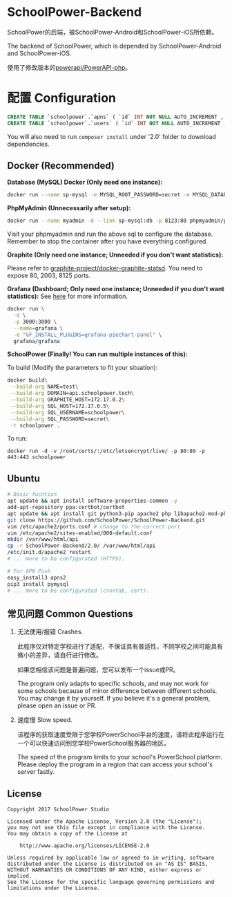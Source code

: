 # SchoolPower-Backend
SchoolPower的后端，被SchoolPower-Android和SchoolPower-iOS所依赖。

The backend of SchoolPower, which is depended by SchoolPower-Android and SchoolPower-iOS.

使用了修改版本的[powerapi/PowerAPI-php](https://github.com/powerapi/PowerAPI-php)。

# 配置 Configuration

```sql
CREATE TABLE `schoolpower`.`apns` ( `id` INT NOT NULL AUTO_INCREMENT , `token` TEXT NOT NULL , `username` TEXT NOT NULL , `password` TEXT NOT NULL , PRIMARY KEY (`id`)) ENGINE = InnoDB;
CREATE TABLE `schoolpower`.`users` ( `id` INT NOT NULL AUTO_INCREMENT , `username` TEXT NOT NULL , `avatar` TEXT NOT NULL , `remove_code` TEXT NOT NULL , `grade` MEDIUMTEXT NOT NULL , PRIMARY KEY (`id`), UNIQUE `username` (`username`(16))) ENGINE = InnoDB;
```

You will also need to run `composer install` under '2.0' folder to download dependencies.

## Docker (Recommended)

**Database (MySQL) Docker (Only need one instance):**
```bash
docker run --name sp-mysql -e MYSQL_ROOT_PASSWORD=secret -e MYSQL_DATABASE=schoolpower -p 3306:3306 -d mysql:5
```

**PhpMyAdmin (Unnecessarily after setup):**
```bash
docker run --name myadmin -d --link sp-mysql:db -p 8123:80 phpmyadmin/phpmyadmin
```
Visit your phpmyadmin and run the above sql to configure the database. Remember to stop the container after you have everything configured.

**Graphite (Only need one instance; Unneeded if you don't want statistics):**

Please refer to [graphite-project/docker-graphite-statsd](https://github.com/graphite-project/docker-graphite-statsd). You need to expose 80, 2003, 8125 ports.

**Grafana (Dashboard; Only need one instance; Unneeded if you don't want statistics):** See [here](http://docs.grafana.org/installation/docker/) for more information.
```bash
docker run \
  -d \
  -p 3000:3000 \
  --name=grafana \
  -e "GF_INSTALL_PLUGINS=grafana-piechart-panel" \
  grafana/grafana
```

**SchoolPower (Finally! You can run multiple instances of this):**

To build (Modify the parameters to fit your situation):
```bash
docker build\
 --build-arg NAME=test\
 --build-arg DOMAIN=api.schoolpower.tech\
 --build-arg GRAPHITE_HOST=172.17.0.2\
 --build-arg SQL_HOST=172.17.0.5\
 --build-arg SQL_USERNAME=schoolpower\
 --build-arg SQL_PASSWORD=secret\
 -t schoolpower .
```
To run:
```
docker run -d -v /root/certs/:/etc/letsencrypt/live/ -p 80:80 -p 443:443 schoolpower
```

## Ubuntu
```bash
# Basic fucntion
apt update && apt install software-properties-common -y
add-apt-repository ppa:certbot/certbot
apt update && apt install git python3-pip apache2 php libapache2-mod-php7.0 php7.0-soap python-certbot-apache -y
git clone https://github.com/SchoolPower/SchoolPower-Backend.git
vim /etc/apache2/ports.conf # change to the correct port
vim /etc/apache2/sites-enabled/000-default.conf
mkdir /var/www/html/api
cp -r SchoolPower-Backend/2.0/ /var/www/html/api
/etc/init.d/apache2 restart
# ... more to be configurated (HTTPS).

# For APN Push
easy_install3 apns2
pip3 install pymysql
# ... more to be configurated (crontab, cert).
```

## 常见问题 Common Questions

1. 无法使用/报错 Crashes.

   此程序仅对特定学校进行了适配，不保证具有普适性，不同学校之间可能具有微小的差异，请自行进行修改。

   如果您相信该问题是普遍问题，您可以发布一个issue或PR。

   The program only adapts to specific schools, and may not work for some schools because of minor difference between different schools. You may change it by yourself. If you believe it's a general problem, please open an issue or PR.

2. 速度慢 Slow speed.

   该程序的获取速度受限于您学校PowerSchool平台的速度，请将此程序运行在一个可以快速访问到您学校PowerSchool服务器的地区。

   The speed of the program limits to your school's PowerSchool platform. Please deploy the program in a region that can access your school's server fastly.



License
-------
    Copyright 2017 SchoolPower Studio

    Licensed under the Apache License, Version 2.0 (the "License");
    you may not use this file except in compliance with the License.
    You may obtain a copy of the License at
    
        http://www.apache.org/licenses/LICENSE-2.0
    
    Unless required by applicable law or agreed to in writing, software
    distributed under the License is distributed on an "AS IS" BASIS,
    WITHOUT WARRANTIES OR CONDITIONS OF ANY KIND, either express or implied.
    See the License for the specific language governing permissions and
    limitations under the License.
